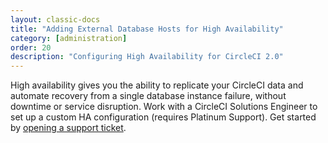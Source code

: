```yaml
---
layout: classic-docs
title: "Adding External Database Hosts for High Availability"
category: [administration]
order: 20
description: "Configuring High Availability for CircleCI 2.0"
---
```


High availability gives you the ability to replicate your CircleCI data and automate recovery from a single database instance failure, without downtime or service disruption. Work with a CircleCI Solutions Engineer to set up a custom HA configuration (requires Platinum Support). Get started by [opening a support ticket](https://support.circleci.com/hc/en-us/requests/new).

<!---

This document describes how to to set up a highly available CircleCI 2.0 installation in the following sections:

* TOC
{:toc}

## Prerequisites

Before you configure an existing CircleCI installation for high availability, you must update your license by contacting our account team or by [opening a support ticket](https://support.circleci.com/hc/en-us/requests/new). Configuring an existing CircleCI installation for HA without updating the license through the CircleCI customer success team is **not** supported.

The steps in this document also assume that you have an existing clustered Terraform installation of CircleCI 2.0 on AWS—see [Installing CircleCI 2.0 on Amazon Web Services with Terraform]({{ site.baseurl }}/2.0/aws) for more information. To configure your existing CircleCI 2.0 installation for high availability, you must export the databases currently in use on the Services machine to new AWS instances. This procedure uses three instances for the MongoDB replica set and a new AWS Auto Scaling group for PostgreSQL.

## MongoDB Instance Requirements

CircleCI supports MongoDB version 3.2.x (currently 3.2.11) and uses WiredTiger 3.2 as the backend storage engine. Consider the following when setting up your external database hosts:
- To maximize performance, use hosts with more memory for MongoDB. Ideally size server RAM to fit all data and indexes that will be accessed regularly. The AWS R3 series is a good option for high memory within the AWS fleet.
- Use mounted EBS volumes for MongoDB data, for example, provision IOPs volumes at 10k-20k IOPs adjusted for your individual load. Configure each host the same way regardless of whether it is initially the primary or a secondary to avoid degradation when roles change.
- Consider using TLS for all communication with MongoDB, for example, between clients and MongoDB and between members of the MongoDB replica set. It is also possible to use an internally generated CA to create certificates and to deploy the root certificate to all clients and MongoDB instances.

Following is a template for the configuration on each host in the replica set:

```
storage:
  dbPath: /mongo/data
  journal:
    enabled: true

systemLog:
  destination: file
  logAppend: true
  path: /mongo/logs/mongod.log
  logRotate: reopen
  timeStampFormat: iso8601-utc

replication:
  replSetName: <a string of your choosing>

security:
  authorization: enabled
  clusterAuthMode: x509

net:
  ssl:
    mode: requireSSL
    PEMKeyFile: /etc/mongodb/<cert name>.pem
    clusterFile: /etc/mongodb/<cert name>.pem
    CAFile: /etc/mongodb/<ca cert name>.pem
    allowConnectionsWithoutCertificates: true
```

**Note:** The members of the replica set authenticate using the client certificates. CircleCI connects to MongoDB using password authentication over an encrypted connection.

### Setting Up the MongoDB hosts

If you are brand new to MongoDB, see the [MongoDB on the AWS Cloud](https://docs.aws.amazon.com/quickstart/latest/mongodb/welcome.html) documentation which includes a ready to deploy CloudFormation configuration for you to use.

1. Write the respective `.pem` SSL certificate file from above to each host in the location used in your configuration.
2. Add all three hosts to DNS.
3. On the host which will become the initial PRIMARY do the following:
    * Comment out the SSL, auth, and replication sections in the configuration and restart.
    * Start the client by typing the mongo command followed by the use admin command.
4. Create a siteUserAdmin account to manage users according to the following example:

```
db.createUser({ user: "siteUserAdmin", pwd: '',
                roles: [ { role: "userAdminAnyDatabase", db: "admin" } ] })
```

5.	Create a circle-admin account to manage the databases as follows:

```
db.createUser({ user: 'circle-admin', pwd: '',
                roles: [{ role: 'root', db: 'admin' }, { role: 'dbAdmin', db: 'admin' }] })
```
    * Exit the client, uncomment the configuration, and restart.
    * Reconnect to client as circle-admin and run the rs.initiate() command.

    **Note:** If you are using AWS and the first hostname resolves to something that is AWS-internal and your PRIMARY adopts that as its name, you must rename your host before extending the replica set by following the instructions [Change All Hostnames in a Replica Set](https://docs.mongodb.com/v3.2/tutorial/change-hostnames-in-a-replica-set/#change-all-hostnames-at-the-same-time) article.

6. To add the remaining two hosts to the replica set, issue the following commands:

```
rs.add('<second hostname>')
rs.add('<third hostname>')
```

    The MongoDB replica set is ready for use with CircleCI.

7. Create a CircleCI user for the actual application, which can be created with:

```
db.createUser({ user: "circle", pwd: '',
                roles: [ { role: "readWrite", db: "circle_ghe" },
                         { role: "readWrite", db: "build_state_dev_ghe" },
                         { role: "readWrite", db: "containers_dev_ghe" } ] })
```

## Setting up PostgreSQL Hosts

It is best practice to set up PostgreSQL 9.5 or later using Amazon Relational Database Service (Amazon RDS) with multi Availability Zone (multi-AZ) mode for automated backups and failover. Refer to the [Amazon RDS Multi-AZ Deployments](https://aws.amazon.com/rds/details/multi-az/) documentation for details.

Eight databases are required for 2.0 services:

* `circle`, with extensions `pgcrypto` and `uuid-ossp` enabled
* `conductor_production`, with extension `uuid-ossp` enabled
* `contexts_service_production`, with extension `uuid-ossp` enabled
* `cron_service_production`, with extension `uuid-ossp` enabled
* `domain`, with extension `uuid-ossp` enabled
* `federations`, with extension `uuid-ossp` enabled
* `permissions`, with extension `uuid-ossp` enabled
* `vms`, with extension `uuid-ossp` enabled

## Exporting Existing Databases

**Note:** You do not need to export any existing databases if you are creating a fresh HA install. These steps can be skipped.

**Note:** This process will require downtime. Please schedule an outage window with CircleCI users.

1. Log in to the Replicated console located at https://<YOUR_CIRCLE_URL>:8800/dashboard and select Stop to shut down the CircleCI application.
2. SSH in to the Services machine and switch to the `root` user with the `sudo su` command.
3. Confirm that all MongoDB and PostgreSQL containers have stopped by listing all running containers with the `docker ps` command.
4. Download and run the export script using the commands below. The duration of the export operation depends on the amount of stored data.

```shell
wget https://s3.amazonaws.com/release-team/scripts/circle-database-export-2.0
chmod +x circle-database-export-2.0
./circle-database-export-2.0
```

     Both the MongoDB and PostgreSQL databases are exported.

5. After the backup process is complete, a `.tar` file appears in the directory where you ran the script.

## Restoring the Databases on the New Hosts

**Note:** The process to restore the databases may vary based on your database configuration. Use the following sections as general guidelines. This process ensures that the Services machine is able to communicate with your external database servers.

### Restoring MongoDB and PostgreSQL

1. Untar the exported database files.

```
tar xf $EXPORT_FILE
```

1. On the Services machine where you ran the export script, use the following `mongorestore` command to restore the database replacing the variables with the circle-admin user credentials and the location of the new MongoDB hosts.

```
sudo mongorestore -u $USERNAME -p $PASSWORD /$PATH/$TO/$MONGO_DUMP
```

**Note:** You’ll have to do extra setup so that mongorestore can point to the URI of Mongo. If you’d like to use the uri flag, please see the following doc: https://docs.mongodb.com/manual/reference/program/mongorestore/#cmdoption-mongorestore-uri.

1. On the Services machine where you ran the export script, use the following `psql` command to restore the databases, replacing the variables with the appropriate user credentials and the name of the PostgreSQL database.

```
psql -U $USERNAME $DBNAME < $EXPORTED_CIRCLECI_DBNAME.sql
```

## Configuring Automatic Recovery

**Note:** Please see the Backups sections for more information on what is getting backed, and how that gets pulled into automatic recovery. 

To enable the Services machine to automatically recover from failure, replace it with an AWS Auto Scaling Group (ASG) containing a single member. Then, configure the associated userdata for this member to specify how to install and configure Replicated and connect to the external databases as shown in the following file snippets.

Refer to the [https://github.com/circleci/enterprise-setup/blob/ha-test/circleci.tf](https://github.com/circleci/enterprise-setup/blob/ha-test/circleci.tf) for a complete example. The userdata for the Services machine launch configuration describes the set of files in the following sections.

```
#!/bin/bash

set -ex

startup() {
  apt-get update; apt-get install -y python-pip
  pip install awscli
  aws s3 cp s3://ha-test-bucket-3f5b105a/settings.conf /etc/settings.conf
  aws s3 cp s3://ha-test-bucket-3f5b105a/replicated.conf /etc/replicated.conf
  aws s3 cp s3://ha-test-bucket-3f5b105a/license.rli /etc/license.rli
  aws s3 cp s3://ha-test-bucket-3f5b105a/circleci-encryption-keys /data/circle/circleci-encryption-keys/ —-recursive
  aws s3 cp s3://ha-test-bucket-3f5b105a/circleconfig/shared /etc/circleconfig/shared --recursive
  echo ‘CIRCLE_SECRETS_SESSION_COOKIE_KEY=<random_16_char_string>’ >> /etc/circle-installation-customizations
  curl https://get.replicated.com/docker | bash -s local_address=$(curl http://169.254.169.254/latest/meta-data/local-ipv4) no_proxy=1
}

time startup
```

Following is the content of the `replicated.conf` file:
```
{
  "DaemonAuthenticationType": "password",
  "DaemonAuthenticationPassword": "<password>",
  "TlsBootstrapType": "self-signed",
  "TlsBootstrapHostname": "<CircleCI hostname>",
  "LogLevel": "debug",
  "Channel": "stable",
  "LicenseFileLocation": "/etc/license.rli",
  "ImportSettingsFrom": "/etc/settings.conf",
  "BypassPreflightChecks": true
}
```

Following is the content of the `settings.conf` file:
```
{
 "hostname": {
   "value": "<CircleCI Hostname>"
 },
 "allow_cluster": {
   "value": "1"
 },
 "secret_passphrase": {
     "value": "<passphrase>"
 },
 "ghe_type": {
     "value": "github_type_public"
 },
 "ghe_client_id": {
     "value": "<id>"
 },
 "ghe_client_secret": {
     "value": "<secret>"
 },
 "storage_backend": {
     "value": "storage_backend_s3"
 },
 "aws_region": {
     "value": "us-east-1"
 },
 "s3_bucket": {
     "value": "<bucket name>"
 },
 "sqs_queue_url": {
     "value": "<queue url>"
 },
 "license_agreement":
 {
     "value": "license_agreement_agree"
 }
}
```

It is also possible to retrieve the contents of `settings.conf` from an existing CircleCI installation by running `replicated app <app id> settings` on the Services machine. The `license.rli` is the CircleCI Enterprise license file.

### Troubleshooting

* The various configuration files must be added to the Services machine before Replicated is installed. It may be possible to speed up the initial boot time by pre-pulling the CircleCI docker containers and adding them into the AMI.
* The Replicated installation process will automatically pull the latest stable CircleCI release. To prevent inadvertantly upgrading CircleCI, it is possible for your versions to be pinned by CircleCI on the license service.

It can take several minutes for CircleCI to start. However, if it seems to be stuck, check the URI for either MongoDB or PostgreSQL. Some examples of common issues related to the URI include:

* A network issue between one of your database server(s) and the Services host
* A malformed URI
* Invalid credentials to access the database(s)
* Improper configuration settings for the database
* The database refusing connections from outside sources and restricted to localhost

Additionally, check the logs on the main CircleCI app container with the following command:

```
docker logs -f frontend
```

## Backups

### Backing Up MongoDB

Regularly backup data mounted on EBS volumes using the following steps:

1. To ensure that the disk is in a consistent state, stop the mongodb process (using `sudo service mongod stop` or another system-appropriate command) on one of the SECONDARY instances and wait for the process to completely stop. **Note:** stopping the replica outright has proven to be more reliable for consistent restores than using the db.fsyncLock() mechanism described in the mongo documentation. This is also an additional safeguard for consistent state on top of the journal files.
2. Use the AWS console or CLI to generate and complete a snapshot.
3. To rejoin the replica set as a SECONDARY, restart the mongodb  process with `sudo service mongod start`.
4. The SECONDARY begins serving traffic after replication catches up.

### Backing Up Encryption Keys

If you are running `1.48.4` or later, you must backup encryption keys. The encryption keys are stored in the Service machine and are used to encrypt various sensitive data.

**Note:** Losing the encryption keys may lead to the unrecoverable data inconsistency because CircleCI does not decrypt  data without the correct keys.

The encryption keys are plain text files for easy backup from the `/data/circle/circleci-encryption-keys/` directory and should then be stored it in a secure place.

Restore the directory to the same location **before** starting up CircleCI.

### Vault Requirements

Vault is required for the `contexts-service` to securely encrypt and decrypt shared contexts.

Vault should be setup as follows:

* Vault version `0.7` is the only version currently supported
* It is highly recommended that Vault be configured with TLS enabled
* There must be a `transit` mount available
* A token must be provided with permissions to manage keys and encrypt/decrypt data for the mounted `transit` backend

1. Pull down vault. No higher than 0.7 currently: 
 
2. Put the vault binary somewhere on $PATH as a best practice.

3. Create a `vault.hcl` config file with the following:

```
storage "file" { # Note:  This can be set to consul if they are using HashiCorps consul for HA
  address = "127.0.0.1:8500"
  path    = "/vault"   # If you use consul, don’t include the preceding /
}

listener "tcp" {
  address     = "0.0.0.0:8200"
  tls_disable = 1 # We recommend using tls.  If you want to setup tls, you’ll need a cert and key file, and to change that value to 0. The allowed parameters  are here #https://www.vaultproject.io/docs/configuration/listener/tcp.html
}
```

4. Start vault by running `sudo vault server -config=/path/to/vault.hcl & `.

**Note:** You'll only need to do the following if you are setting up vault as a test instance with HTTP.

5. Run `export VAULT_ADDR=http://127.0.0.1:8200`.

6. Run `sudo vault init`. 

7. Copy the unseal keys and the root key.  You’ll need these values. 

8. Unseal vault using: `sudo vault unseal` . You'll have to run this command three times using three different unseal keys. 

9. Now you need to authenticate by running `sudo vault auth`. The token here should be the root token that you copied earlier.

10. Once authenticated, you should now mount the transit mount by running `sudo vault mount transit`.

11. For CircleCI, generate a token that can be renewed. Generate this by running the following: `sudo vault token-create -period="1h"`. Use the generated token as your vault token which you will also need below. 

12. Seal vault by running `sudo vault seal`.

Proceed to Configuring Replicated, to continue with setting up CircleCI in HA mode. 


## Configuring Replicated

To securely pass Mongodb, Postgresql and Vault connection settings to services running in Replicated, use of customization files is required.

Following are the customization files neccesary for HA:

### `/etc/circle-installation-customizations`

```
# Note that connection strings below should be modified as necessary

MONGO_BASE_URI=mongodb://circle:<password>@<hostname>:27017
export CIRCLE_SECRETS_MONGODB_MAIN_URI="$MONGO_BASE_URI/circle_ghe?ssl=true&authSource=admin"
export CIRCLE_SECRETS_MONGODB_ACTION_LOGS_URI="$MONGO_BASE_URI/circle_ghe?ssl=true&authSource=admin"
export CIRCLE_SECRETS_MONGODB_BUILD_STATE_URI="$MONGO_BASE_URI/build_state_dev_ghe?ssl=true&authSource=admin"
export CIRCLE_SECRETS_MONGODB_CONTAINERS_URI="$MONGO_BASE_URI/containers_dev_ghe?ssl=true&authSource=admin"
export CIRCLE_SECRETS_MONGODB_REMOTE_CONTAINERS_URI="$MONGO_BASE_URI/remote_containers_dev_ghe?ssl=true&authSource=admin"
```

### `/etc/circleconfig/shared/postgresql`

```
export POSTGRES_HOST="<hostname>"
export POSTGRES_PORT="5432"
export POSTGRES_PASSWORD="<password>"
export POSTGRES_USER="circle"
```

### `/etc/circleconfig/shared/vault`

```
export VAULT__SCHEME="https"
export VAULT__HOST="<vault-hostname>"
export VAULT__PORT="<vault-port>"
export VAULT__CLIENT_TOKEN="<vault-client-token>"
export VAULT__TRANSIT_MOUNT="<vaut-transit-mount>" # If you followed the directions above, this would be named "transit"
```

## Transport Layer Security (TLS)

When signing Mongodb, Postgresql or Vault TLS Certificates with a custom Certificate Authority (CA), a copy of the CA certificate must be saved on Service machine in `/usr/local/share/ca-certificates` with file extension `.crt`.--->
